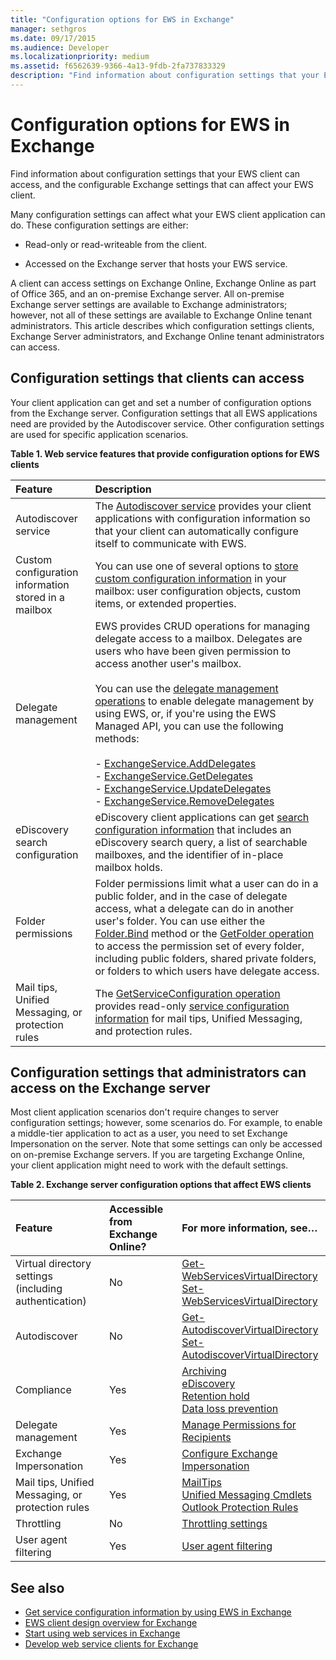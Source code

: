 ```yaml
---
title: "Configuration options for EWS in Exchange"
manager: sethgros
ms.date: 09/17/2015
ms.audience: Developer
ms.localizationpriority: medium
ms.assetid: f6562639-9366-4a13-9fdb-2fa737833329
description: "Find information about configuration settings that your EWS client can access, and the configurable Exchange settings that can affect your EWS client."
---
```


# Configuration options for EWS in Exchange

Find information about configuration settings that your EWS client can access, and the configurable Exchange settings that can affect your EWS client. 
  
Many configuration settings can affect what your EWS client application can do. These configuration settings are either: 
  
- Read-only or read-writeable from the client.
    
- Accessed on the Exchange server that hosts your EWS service.
    
A client can access settings on Exchange Online, Exchange Online as part of Office 365, and an on-premise Exchange server. All on-premise Exchange server settings are available to Exchange administrators; however, not all of these settings are available to Exchange Online tenant administrators. This article describes which configuration settings clients, Exchange Server administrators, and Exchange Online tenant administrators can access.
  
## Configuration settings that clients can access

Your client application can get and set a number of configuration options from the Exchange server. Configuration settings that all EWS applications need are provided by the Autodiscover service. Other configuration settings are used for specific application scenarios. 
  
**Table 1. Web service features that provide configuration options for EWS clients**

|**Feature**|**Description**|
|:-----|:-----|
|Autodiscover service  <br/> |The [Autodiscover service](autodiscover-for-exchange.md) provides your client applications with configuration information so that your client can automatically configure itself to communicate with EWS.  <br/> |
|Custom configuration information stored in a mailbox  <br/> |You can use one of several options to [store custom configuration information](persistent-application-settings-in-ews-in-exchange.md) in your mailbox: user configuration objects, custom items, or extended properties.  <br/> |
|Delegate management  <br/> | EWS provides CRUD operations for managing delegate access to a mailbox. Delegates are users who have been given permission to access another user's mailbox.<br/><br/>  You can use the [delegate management operations](https://msdn.microsoft.com/library/bb409286%28v=exchg.150%29.aspx#bk_delegate_management) to enable delegate management by using EWS, or, if you're using the EWS Managed API, you can use the following methods:<br/><br/>- [ExchangeService.AddDelegates](https://msdn.microsoft.com/library/microsoft.exchange.webservices.data.exchangeservice.adddelegates%28v=exchg.80%29.aspx) <br/>- [ExchangeService.GetDelegates](https://msdn.microsoft.com/library/microsoft.exchange.webservices.data.exchangeservice.getdelegates%28v=exchg.80%29.aspx) <br/>- [ExchangeService.UpdateDelegates](https://msdn.microsoft.com/library/microsoft.exchange.webservices.data.exchangeservice.updatedelegates%28v=exchg.80%29.aspx) <br/>- [ExchangeService.RemoveDelegates](https://msdn.microsoft.com/library/microsoft.exchange.webservices.data.exchangeservice.removedelegates%28v=exchg.80%29.aspx) <br/> |
|eDiscovery search configuration  <br/> |eDiscovery client applications can get [search configuration information](https://msdn.microsoft.com/library/8a54a6dc-110c-4972-a8bc-5ddb43c4b857%28Office.15%29.aspx) that includes an eDiscovery search query, a list of searchable mailboxes, and the identifier of in-place mailbox holds.  <br/> |
|Folder permissions  <br/> |Folder permissions limit what a user can do in a public folder, and in the case of delegate access, what a delegate can do in another user's folder. You can use either the [Folder.Bind](https://msdn.microsoft.com/library/microsoft.exchange.webservices.data.folder.bind%28v=exchg.80%29.aspx) method or the [GetFolder operation](https://msdn.microsoft.com/library/355bcf93-dc71-4493-b177-622afac5fdb9%28Office.15%29.aspx) to access the permission set of every folder, including public folders, shared private folders, or folders to which users have delegate access.  <br/> |
|Mail tips, Unified Messaging, or protection rules  <br/> |The [GetServiceConfiguration operation](https://msdn.microsoft.com/library/070cbfe5-325a-4955-8e4a-8230ea0459a7%28Office.15%29.aspx) provides read-only [service configuration information](how-to-get-service-configuration-information-by-using-ews-in-exchange.md) for mail tips, Unified Messaging, and protection rules.  <br/> |
   
## Configuration settings that administrators can access on the Exchange server

Most client application scenarios don't require changes to server configuration settings; however, some scenarios do. For example, to enable a middle-tier application to act as a user, you need to set Exchange Impersonation on the server. Note that some settings can only be accessed on on-premise Exchange servers. If you are targeting Exchange Online, your client application might need to work with the default settings.
  
**Table 2. Exchange server configuration options that affect EWS clients**

|**Feature**|**Accessible from Exchange Online?**|**For more information, see…**|
|:-----|:-----|:-----|
|Virtual directory settings (including authentication)  <br/> |No  <br/> |[Get-WebServicesVirtualDirectory](https://technet.microsoft.com/library/aa998810%28v=exchg.150%29.aspx) <br/> [Set-WebServicesVirtualDirectory](https://technet.microsoft.com/library/aa997233%28v=exchg.150%29.aspx) <br/> |
|Autodiscover  <br/> |No  <br/> |[Get-AutodiscoverVirtualDirectory](https://technet.microsoft.com/library/aa996819%28v=exchg.150%29.aspx) <br/> [Set-AutodiscoverVirtualDirectory](https://technet.microsoft.com/library/aa998601%28v=exchg.150%29.aspx) <br/> |
|Compliance  <br/> |Yes  <br/> |[Archiving](https://technet.microsoft.com/library/dd979800%28v=exchg.150%29.aspx) <br/> [eDiscovery](https://technet.microsoft.com/library/dd298021%28v=exchg.150%29.aspx) <br/> [Retention hold](https://technet.microsoft.com/library/dd335168%28v=exchg.150%29.aspx) <br/> [Data loss prevention](https://technet.microsoft.com/library/jj150527%28v=exchg.150%29.aspx) <br/> |
|Delegate management  <br/> |Yes  <br/> |[Manage Permissions for Recipients](https://technet.microsoft.com/library/jj919240%28v=exchg.150%29.aspx) <br/> |
|Exchange Impersonation  <br/> |Yes  <br/> |[Configure Exchange Impersonation](https://msdn.microsoft.com/library/bb204095%28EXCHG.140%29.aspx) <br/> |
|Mail tips, Unified Messaging, or protection rules  <br/> |Yes  <br/> |[MailTips](https://technet.microsoft.com/library/jj649091%28v=exchg.150%29.aspx) <br/> [Unified Messaging Cmdlets](https://technet.microsoft.com/library/aa997665%28v=exchg.150%29.aspx) <br/> [Outlook Protection Rules](https://technet.microsoft.com/library/dd638178%28v=exchg.150%29.aspx) <br/> |
|Throttling  <br/> |No  <br/> |[Throttling settings](ews-throttling-in-exchange.md) <br/> |
|User agent filtering  <br/> |Yes  <br/> |[User agent filtering](how-to-control-access-to-ews-in-exchange.md) <br/> |
   
## See also

- [Get service configuration information by using EWS in Exchange](how-to-get-service-configuration-information-by-using-ews-in-exchange.md)
- [EWS client design overview for Exchange](ews-client-design-overview-for-exchange.md)   
- [Start using web services in Exchange](start-using-web-services-in-exchange.md)   
- [Develop web service clients for Exchange](develop-web-service-clients-for-exchange.md)
    


